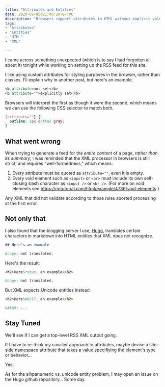 ```yaml
---
title: "Attributes and Entities"
date: 2020-09-05T21:40:28-07:00
description: "Browsers support attributes in HTML without explicit values, and support alphanumeric entities. XML does not, making the RSS feed setup a nightmare of revision and testing."
tags:
- "Attributes"
- "Entities"
- "HTML"
- "XML"

---
```


I came across something unexpected (which is to say I had forgotten all about it) tonight while working on setting up the RSS feed for this site.

<!--more-->

I like using custom attributes for styling purposes in the browser, rather than classes. I'll explain why in another post, but here's an example.

```html
<b attribute>not set</b>
<b attribute="">explicitly set</b>
```

Browsers will interpret the first as though it were the second, which means we can use the following CSS selector to match both.

```css
[attribute=""] {
  outline: 1px dotted gray;
}
```

## What went wrong

When trying to generate a feed for the *entire content* of a page, *rather than its summary*, I was reminded that the XML processor in browsers is still strict, and requires "well-formedness," which means:

1. Every attribute must be quoted as `attribute=""`, even it is empty.
2. Every void element such as `<input>` or `<br>` must include its own self-closing slash character as `<input />` or `<br />`. (For more on void elements see https://riptutorial.com/html/example/4736/void-elements.)

Any XML that did not validate according to those rules aborted processing at the first error.

## Not only that

I also found that the blogging server I use, [Hugo](https://gohugio.io), translates certain characters in markdown into HTML entities that XML does not recognize.

```markdown
## Here's an example

&copy; not translated.
```

Here's the result:

```HTML
<h2>Here&rsquo; an example</h2>

&copy; not translated.
```

But XML expects Unicode entities instead.

```HTML
<h2>Here&#8217; an example</h2>

&#169; ...
```

## Stay Tuned

We'll see if I can get a top-level RSS XML output going.

If I have to re-think my cavalier approach to attributes, maybe devise a site-side namespace attribute that takes a value specifiying the element's type or behavior&hellip;

Yes.

As for the alhpanumeric vs. unicode entity problem, I may open an issue on the Hugo github repository&hellip; Some day.
